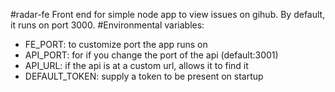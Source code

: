 #radar-fe
Front end for simple node app to view issues on gihub. By default, it runs on port 3000.
#Environmental variables:
- FE_PORT: to customize port the app runs on
- API_PORT: for if you change the port of the api (default:3001)
- API_URL: if the api is at a custom url, allows it to find it
- DEFAULT_TOKEN: supply a token to be present on startup
